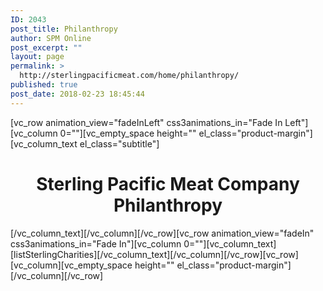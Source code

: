 ```yaml
---
ID: 2043
post_title: Philanthropy
author: SPM Online
post_excerpt: ""
layout: page
permalink: >
  http://sterlingpacificmeat.com/home/philanthropy/
published: true
post_date: 2018-02-23 18:45:44
---
```

[vc_row animation_view="fadeInLeft" css3animations_in="Fade In Left"][vc_column 0=""][vc_empty_space height="" el_class="product-margin"][vc_column_text el_class="subtitle"]
<h1 style="text-align: center;">Sterling Pacific Meat Company Philanthropy</h1>
[/vc_column_text][/vc_column][/vc_row][vc_row animation_view="fadeIn" css3animations_in="Fade In"][vc_column 0=""][vc_column_text][listSterlingCharities][/vc_column_text][/vc_column][/vc_row][vc_row][vc_column][vc_empty_space height="" el_class="product-margin"][/vc_column][/vc_row]